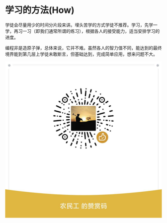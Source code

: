 # 学习的方法(How)

学徒会尽量用少的时间分片段来讲。埋头苦学的方式学徒不推荐。学习，先学一学，再习一习（即我们通常所谓的练习），根据各人的接受能力，适当安排学习的进度。

编程非是造原子弹，总体来说，它并不难。虽然各人的智力值不同，能达到的最终境界能到第几层上学徒未敢断言，但基础达到，完成简单应用，想来问题不大。

![打赏](../images/dashang.jpg)

